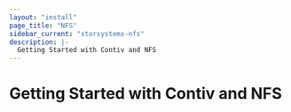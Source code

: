 ```yaml
---
layout: "install"
page_title: "NFS"
sidebar_current: "storsystems-nfs"
description: |-
  Getting Started with Contiv and NFS
---
```


# Getting Started with Contiv and NFS

